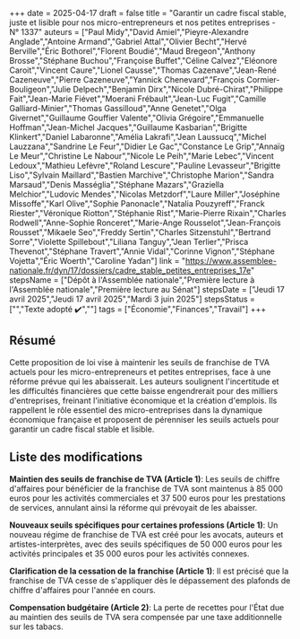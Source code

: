 +++
date = 2025-04-17
draft = false
title = "Garantir un cadre fiscal stable, juste et lisible pour nos micro-entrepreneurs et nos petites entreprises - N° 1337"
auteurs = ["Paul Midy","David Amiel","Pieyre-Alexandre Anglade","Antoine Armand","Gabriel Attal","Olivier Becht","Hervé Berville","Éric Bothorel","Florent Boudié","Maud Bregeon","Anthony Brosse","Stéphane Buchou","Françoise Buffet","Céline Calvez","Eléonore Caroit","Vincent Caure","Lionel Causse","Thomas Cazenave","Jean-René Cazeneuve","Pierre Cazeneuve","Yannick Chenevard","François Cormier-Bouligeon","Julie Delpech","Benjamin Dirx","Nicole Dubré-Chirat","Philippe Fait","Jean-Marie Fiévet","Moerani Frébault","Jean-Luc Fugit","Camille Galliard-Minier","Thomas Gassilloud","Anne Genetet","Olga Givernet","Guillaume Gouffier Valente","Olivia Grégoire","Emmanuelle Hoffman","Jean-Michel Jacques","Guillaume Kasbarian","Brigitte Klinkert","Daniel Labaronne","Amélia Lakrafi","Jean Laussucq","Michel Lauzzana","Sandrine Le Feur","Didier Le Gac","Constance Le Grip","Annaïg Le Meur","Christine Le Nabour","Nicole Le Peih","Marie Lebec","Vincent Ledoux","Mathieu Lefèvre","Roland Lescure","Pauline Levasseur","Brigitte Liso","Sylvain Maillard","Bastien Marchive","Christophe Marion","Sandra Marsaud","Denis Masséglia","Stéphane Mazars","Graziella Melchior","Ludovic Mendes","Nicolas Metzdorf","Laure Miller","Joséphine Missoffe","Karl Olive","Sophie Panonacle","Natalia Pouzyreff","Franck Riester","Véronique Riotton","Stéphanie Rist","Marie-Pierre Rixain","Charles Rodwell","Anne-Sophie Ronceret","Marie-Ange Rousselot","Jean-François Rousset","Mikaele Seo","Freddy Sertin","Charles Sitzenstuhl","Bertrand Sorre","Violette Spillebout","Liliana Tanguy","Jean Terlier","Prisca Thevenot","Stéphane Travert","Annie Vidal","Corinne Vignon","Stéphane Vojetta","Éric Woerth","Caroline Yadan"]
link = "https://www.assemblee-nationale.fr/dyn/17/dossiers/cadre_stable_petites_entreprises_17e"
stepsName = ["Dépôt à l'Assemblée nationale","Première lecture à l'Assemblée nationale","Première lecture au Sénat"]
stepsDate = ["Jeudi 17 avril 2025","Jeudi 17 avril 2025","Mardi 3 juin 2025"]
stepsStatus = ["","Texte adopté ✔️",""]
tags = ["Économie","Finances","Travail"]
+++

## Résumé

Cette proposition de loi vise à maintenir les seuils de franchise de TVA actuels pour les micro-entrepreneurs et petites entreprises, face à une réforme prévue qui les abaisserait. Les auteurs soulignent l'incertitude et les difficultés financières que cette baisse engendrerait pour des milliers d'entreprises, freinant l'initiative économique et la création d'emplois. Ils rappellent le rôle essentiel des micro-entreprises dans la dynamique économique française et proposent de pérenniser les seuils actuels pour garantir un cadre fiscal stable et lisible.

## Liste des modifications

**Maintien des seuils de franchise de TVA (Article 1)**: Les seuils de chiffre d'affaires pour bénéficier de la franchise de TVA sont maintenus à 85 000 euros pour les activités commerciales et 37 500 euros pour les prestations de services, annulant ainsi la réforme qui prévoyait de les abaisser.

**Nouveaux seuils spécifiques pour certaines professions (Article 1)**: Un nouveau régime de franchise de TVA est créé pour les avocats, auteurs et artistes-interprètes, avec des seuils spécifiques de 50 000 euros pour les activités principales et 35 000 euros pour les activités connexes.

**Clarification de la cessation de la franchise (Article 1)**: Il est précisé que la franchise de TVA cesse de s'appliquer dès le dépassement des plafonds de chiffre d'affaires pour l'année en cours.

**Compensation budgétaire (Article 2)**: La perte de recettes pour l'État due au maintien des seuils de TVA sera compensée par une taxe additionnelle sur les tabacs.
